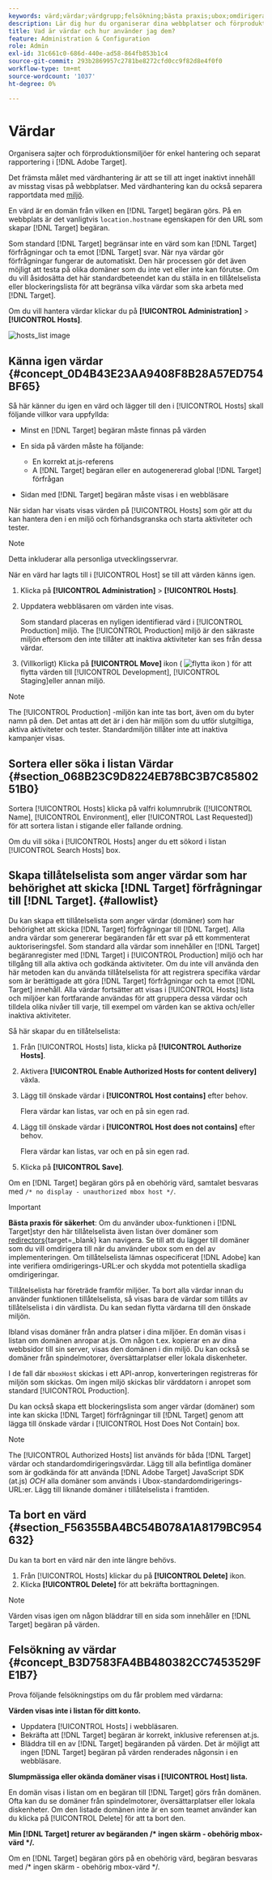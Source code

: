 ```yaml
---
keywords: värd;värdar;värdgrupp;felsökning;bästa praxis;ubox;omdirigera;omdirigera;vitlista;tillåtelselista;svartlista;blockeringslista
description: Lär dig hur du organiserar dina webbplatser och förproduktionsmiljöer för enkel hantering och separat rapportering i Adobe Target.
title: Vad är värdar och hur använder jag dem?
feature: Administration & Configuration
role: Admin
exl-id: 31c661c0-686d-440e-ad58-864fb853b1c4
source-git-commit: 293b2869957c2781be8272cfd0cc9f82d8e4f0f0
workflow-type: tm+mt
source-wordcount: '1037'
ht-degree: 0%

---
```


# Värdar

Organisera sajter och förproduktionsmiljöer för enkel hantering och separat rapportering i [!DNL Adobe Target].

Det främsta målet med värdhantering är att se till att inget inaktivt innehåll av misstag visas på webbplatser. Med värdhantering kan du också separera rapportdata med [miljö](/help/main/administrating-target/environments.md).

En värd är en domän från vilken en [!DNL Target] begäran görs. På en webbplats är det vanligtvis `location.hostname` egenskapen för den URL som skapar [!DNL Target] begäran.

Som standard [!DNL Target] begränsar inte en värd som kan [!DNL Target] förfrågningar och ta emot [!DNL Target] svar. När nya värdar gör förfrågningar fungerar de automatiskt. Den här processen gör det även möjligt att testa på olika domäner som du inte vet eller inte kan förutse. Om du vill åsidosätta det här standardbeteendet kan du ställa in en tillåtelselista eller blockeringslista för att begränsa vilka värdar som ska arbeta med [!DNL Target].

Om du vill hantera värdar klickar du på **[!UICONTROL Administration]** > **[!UICONTROL Hosts]**.

![hosts_list image](assets/hosts_list.png)

## Känna igen värdar {#concept_0D4B43E23AA9408F8B28A57ED754BF65}

Så här känner du igen en värd och lägger till den i [!UICONTROL Hosts] skall följande villkor vara uppfyllda:

* Minst en [!DNL Target] begäran måste finnas på värden
* En sida på värden måste ha följande:

   * En korrekt at.js-referens
   * A [!DNL Target] begäran eller en autogenererad global [!DNL Target] förfrågan

* Sidan med [!DNL Target] begäran måste visas i en webbläsare

När sidan har visats visas värden på [!UICONTROL Hosts] som gör att du kan hantera den i en miljö och förhandsgranska och starta aktiviteter och tester.

>[!NOTE]
>
>Detta inkluderar alla personliga utvecklingsservrar.

När en värd har lagts till i [!UICONTROL Host] se till att värden känns igen.

1. Klicka på **[!UICONTROL Administration]** > **[!UICONTROL Hosts]**.
1. Uppdatera webbläsaren om värden inte visas.

   Som standard placeras en nyligen identifierad värd i [!UICONTROL Production] miljö. The [!UICONTROL Production] miljö är den säkraste miljön eftersom den inte tillåter att inaktiva aktiviteter kan ses från dessa värdar.

1. (Villkorligt) Klicka på **[!UICONTROL Move]** ikon ( ![flytta ikon](/help/main/administrating-target/assets/icon-move.png) ) för att flytta värden till [!UICONTROL Development], [!UICONTROL Staging]eller annan miljö.

>[!NOTE]
>
>The [!UICONTROL Production] -miljön kan inte tas bort, även om du byter namn på den. Det antas att det är i den här miljön som du utför slutgiltiga, aktiva aktiviteter och tester. Standardmiljön tillåter inte att inaktiva kampanjer visas.

## Sortera eller söka i listan Värdar {#section_068B23C9D8224EB78BC3B7C8580251B0}

Sortera [!UICONTROL Hosts] klicka på valfri kolumnrubrik ([!UICONTROL Name], [!UICONTROL Environment], eller [!UICONTROL Last Requested]) för att sortera listan i stigande eller fallande ordning.

Om du vill söka i [!UICONTROL Hosts] anger du ett sökord i listan [!UICONTROL Search Hosts] box.

## Skapa tillåtelselista som anger värdar som har behörighet att skicka [!DNL Target] förfrågningar till [!DNL Target]. {#allowlist}

Du kan skapa ett tillåtelselista som anger värdar (domäner) som har behörighet att skicka [!DNL Target] förfrågningar till [!DNL Target]. Alla andra värdar som genererar begäranden får ett svar på ett kommenterat auktoriseringsfel. Som standard alla värdar som innehåller en [!DNL Target] begäranregister med [!DNL Target] i [!UICONTROL Production] miljö och har tillgång till alla aktiva och godkända aktiviteter. Om du inte vill använda den här metoden kan du använda tillåtelselista för att registrera specifika värdar som är berättigade att göra [!DNL Target] förfrågningar och ta emot [!DNL Target] innehåll. Alla värdar fortsätter att visas i [!UICONTROL Hosts] lista och miljöer kan fortfarande användas för att gruppera dessa värdar och tilldela olika nivåer till varje, till exempel om värden kan se aktiva och/eller inaktiva aktiviteter.

Så här skapar du en tillåtelselista:

1. Från [!UICONTROL Hosts] lista, klicka på **[!UICONTROL Authorize Hosts]**.
1. Aktivera **[!UICONTROL Enable Authorized Hosts for content delivery]** växla.
1. Lägg till önskade värdar i **[!UICONTROL Host contains]** efter behov.

   Flera värdar kan listas, var och en på sin egen rad.

1. Lägg till önskade värdar i **[!UICONTROL Host does not contains]** efter behov.

   Flera värdar kan listas, var och en på sin egen rad.

1. Klicka på **[!UICONTROL Save]**.

Om en [!DNL Target] begäran görs på en obehörig värd, samtalet besvaras med `/* no display - unauthorized mbox host */`.

>[!IMPORTANT]
>
>**Bästa praxis för säkerhet**: Om du använder ubox-funktionen i [!DNL Target]styr den här tillåtelselista även listan över domäner som [redirectors](https://developer.adobe.com/target/implement/email/working-with-redirectors/){target=_blank} kan navigera. Se till att du lägger till domäner som du vill omdirigera till när du använder ubox som en del av implementeringen. Om tillåtelselista lämnas ospecificerat [!DNL Adobe] kan inte verifiera omdirigerings-URL:er och skydda mot potentiella skadliga omdirigeringar.
>
>Tillåtelselista har företräde framför miljöer. Ta bort alla värdar innan du använder funktionen tillåtelselista, så visas bara de värdar som tillåts av tillåtelselista i din värdlista. Du kan sedan flytta värdarna till den önskade miljön.

Ibland visas domäner från andra platser i dina miljöer. En domän visas i listan om domänen anropar at.js. Om någon t.ex. kopierar en av dina webbsidor till sin server, visas den domänen i din miljö. Du kan också se domäner från spindelmotorer, översättarplatser eller lokala diskenheter.

I de fall där `mboxHost` skickas i ett API-anrop, konverteringen registreras för miljön som skickas. Om ingen miljö skickas blir värddatorn i anropet som standard [!UICONTROL Production].

Du kan också skapa ett blockeringslista som anger värdar (domäner) som inte kan skicka [!DNL Target] förfrågningar till [!DNL Target] genom att lägga till önskade värdar i [!UICONTROL Host Does Not Contain] box.

>[!NOTE]
>
>The [!UICONTROL Authorized Hosts] list används för båda [!DNL Target] värdar och standardomdirigeringsvärdar. Lägg till alla befintliga domäner som är godkända för att använda [!DNL Adobe Target] JavaScript SDK (at.js) *OCH* alla domäner som används i Ubox-standardomdirigerings-URL:er. Lägg till liknande domäner i tillåtelselista i framtiden.

## Ta bort en värd {#section_F56355BA4BC54B078A1A8179BC954632}

Du kan ta bort en värd när den inte längre behövs.

1. Från [!UICONTROL Hosts] klickar du på **[!UICONTROL Delete]** ikon.
1. Klicka **[!UICONTROL Delete]** för att bekräfta borttagningen.

>[!NOTE]
>
>Värden visas igen om någon bläddrar till en sida som innehåller en [!DNL Target] begäran på värden.

## Felsökning av värdar {#concept_B3D7583FA4BB480382CC7453529FE1B7}

Prova följande felsökningstips om du får problem med värdarna:

**Värden visas inte i listan för ditt konto.**

* Uppdatera [!UICONTROL Hosts] i webbläsaren.
* Bekräfta att [!DNL Target] begäran är korrekt, inklusive referensen at.js.
* Bläddra till en av [!DNL Target] begäranden på värden. Det är möjligt att ingen [!DNL Target] begäran på värden renderades någonsin i en webbläsare.

**Slumpmässiga eller okända domäner visas i [!UICONTROL Host] lista.**

En domän visas i listan om en begäran till [!DNL Target] görs från domänen. Ofta kan du se domäner från spindelmotorer, översättarplatser eller lokala diskenheter. Om den listade domänen inte är en som teamet använder kan du klicka på [!UICONTROL Delete] för att ta bort den.

**Min [!DNL Target] returer av begäranden /&#42; ingen skärm - obehörig mbox-värd &#42;/.**

Om en [!DNL Target] begäran görs på en obehörig värd, begäran besvaras med /&#42; ingen skärm - obehörig mbox-värd &#42;/.
